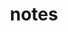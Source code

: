 ---
layout: page
title: notes
permalink: /notes/
description: My physics and math notes will be uploaded in the future. These notes may be (hopefully) useful to someone who is studying these topics.
nav: true #set to true to show this tab, set to false to hide this tab
nav_order: 3
# display_categories: [work, fun]
horizontal: true
---